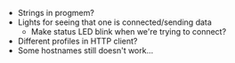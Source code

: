 - Strings in progmem?
- Lights for seeing that one is connected/sending data 
    - Make status LED blink when we're trying to connect?
- Different profiles in HTTP client? 
- Some hostnames still doesn't work...

